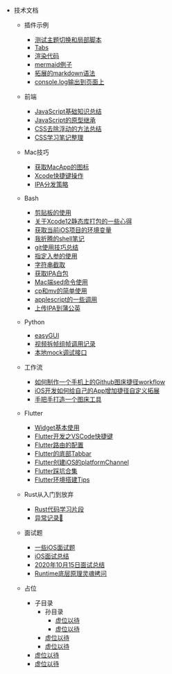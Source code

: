 * 技术文档
    * 插件示例
        * [测试主题切换和局部脚本](插件示例/testTheme.md)
        * [Tabs](插件示例/tabs.md)
        * [渲染代码](插件示例/renderCode.md)
        * [mermaid例子](插件示例/mermaid例子.md)
        * [拓展的markdown语法](插件示例/Markdown.md)
        * [console.log输出到页面上](插件示例/consoleLog.md)

    * 前端
        * [JavaScript基础知识总结](前端/JavaScript/多态和原型模式.md)
        * [JavaScript的原型继承](前端/JavaScript/JavaScript的原型继承.md)
        * [CSS去除浮动的方法总结](前端/CSS/2018-05-17去除浮动的方法总结.md)
        * [CSS学习笔记整理](前端/CSS/CSS学习笔记整理.md)
    
    * Mac技巧
        * [获取MacApp的图标](Mac技巧/获取MacApp的图标.md)
        * [Xcode快捷键操作](Mac技巧/Xcode快捷键操作.md)
        * [IPA分发策略](Mac技巧/IPA分发策略.md)

    * Bash
        * [剪贴板的使用](Bash/剪贴板的使用.md)
        * [关于Xcode12静态库打包的一些心得](Bash/关于Xcode12静态库打包的一些心得.md)
        * [获取当前iOS项目的环境变量](Bash/获取当前iOS项目的环境变量.md)
        * [我折腾的shell笔记](Bash/我折腾的shell笔记.md)
        * [git使用技巧总结](Bash/git使用技巧总结.md)
        * [指定入参的使用](Bash/指定入参的使用.md)
        * [字符串截取](Bash/字符串截取.md)
        * [获取IPA白包](Bash/Xcode获取IPA白包.md)
        * [Mac端sed命令使用](Bash/Mac端sed命令使用.md)
        * [cp和mv的简单使用](Bash/cp和mv的简单使用.md)
        * [applescript的一些调用](Bash/applescript的一些调用.md)
        * [上传IPA到蒲公英](Bash/上传IPA到蒲公英.md)
        

    * Python 
        * [easyGUI](Python/easyGUI.md)
        * [视频拆帧组帧调用记录](Python/视频拆帧组帧调用记录.md)
        * [本地mock调试接口](Python/本地mock调试接口.md) 
    

    * 工作流
        * [如何制作一个手机上的Github图床捷径workflow](工作流/如何制作一个手机上的Github图床捷径workflow.md)
        * [iOS开发如何给自己的App增加捷径自定义拓展](工作流/iOS开发如何给自己的App增加捷径自定义拓展.md)
        * [手把手打造一个图床工具](工作流/手把手打造一个图床工具.md)

    * Flutter
        * [Widget基本使用](Flutter/widget/SUMMARY.md)
        * [Flutter开发之VSCode快捷键](Flutter/开发总结/Flutter开发之VSCode快捷键的使用.md)
        * [Flutter路由的配置](Flutter/开发总结/Flutter路由的配置.md)
        * [Flutter的底部Tabbar](Flutter/开发总结/Flutter的底部Tabbar.md)
        * [Flutter创建iOS的platformChannel](Flutter/开发总结/Flutter创建iOS的platformChannel.md)
        * [Flutter踩坑合集](Flutter/开发总结/Flutter踩坑合集.md)
        * [Flutter环境搭建Tips](Flutter/开发总结/Flutter环境搭建Tips.md)

    * Rust从入门到放弃  
        * [Rust代码学习片段](Rust/Rust代码片段.md)
        * [异常记录📝](Rust/异常记录📝.md)

    * 面试题
        * [一些iOS面试题](面试题/README.md)
        * [iOS面试总结](面试题/iOS面试总结.md)
        * [2020年10月15日面试总结](面试题/2020年10月15日面试总结.md)
        * [Runtime底层原理灵魂拷问](面试题/Runtime底层原理灵魂拷问.md)

    * 占位
        * 子目录
            * 孙目录
                * [虚位以待](#)
                * [虚位以待](#)
            * [虚位以待](#)
            * [虚位以待](#)
        * [虚位以待](#)
        * [虚位以待](#)